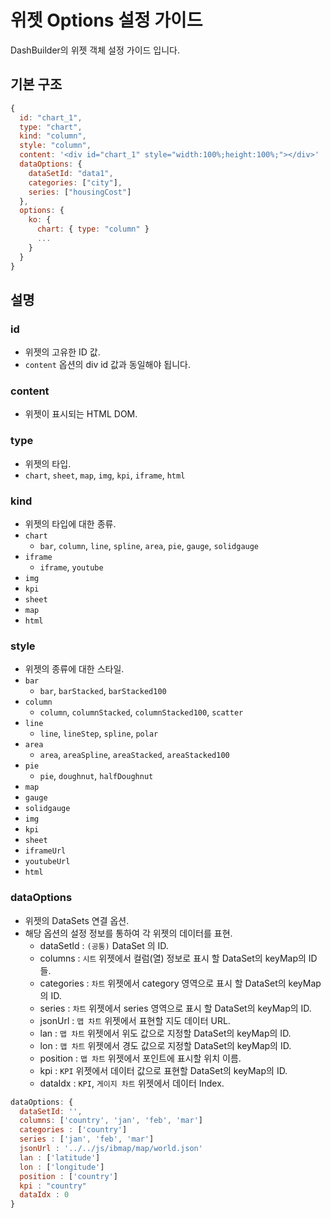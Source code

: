 # 위젯 Options 설정 가이드
DashBuilder의 위젯 객체 설정 가이드 입니다.

## 기본 구조

```javascript
{
  id: "chart_1",
  type: "chart",
  kind: "column",
  style: "column",
  content: '<div id="chart_1" style="width:100%;height:100%;"></div>'
  dataOptions: {
    dataSetId: "data1",
    categories: ["city"],
    series: ["housingCost"]
  },
  options: {
    ko: {
      chart: { type: "column" }
      ...
    }
  }
}

```

## 설명

### id
- 위젯의 고유한 ID 값.
- `content` 옵션의 div id 값과 동일해야 됩니다.

### content
- 위젯이 표시되는 HTML DOM.

### type
- 위젯의 타입.
- `chart`, `sheet`, `map`, `img`, `kpi`, `iframe`, `html`

### kind
- 위젯의 타입에 대한 종류.
- `chart`
  - `bar`, `column`, `line`, `spline`, `area`, `pie`, `gauge`, `solidgauge`
- `iframe`
  - `iframe`, `youtube`
- `img`
- `kpi`
- `sheet`
- `map`
- `html`

### style
- 위젯의 종류에 대한 스타일.
- `bar`
  - `bar`, `barStacked`, `barStacked100`
- `column`
  - `column`, `columnStacked`, `columnStacked100`, `scatter`
- `line`
  - `line`, `lineStep`, `spline`, `polar`
- `area`
  - `area`, `areaSpline`, `areaStacked`, `areaStacked100`
- `pie`
  - `pie`, `doughnut`, `halfDoughnut`
- `map`
- `gauge`
- `solidgauge`
- `img`
- `kpi`
- `sheet`
- `iframeUrl`
- `youtubeUrl`
- `html`

### dataOptions
- 위젯의 DataSets 연결 옵션.
- 해당 옵션의 설정 정보를 통하여 각 위젯의 데이터를 표현.
  - dataSetId : `(공통)` DataSet 의 ID.
  - columns : `시트` 위젯에서 컬럼(열) 정보로 표시 할 DataSet의 keyMap의 ID 들.
  - categories : `차트` 위젯에서 category 영역으로 표시 할 DataSet의 keyMap의 ID.
  - series : `차트` 위젯에서 series 영역으로 표시 할 DataSet의 keyMap의 ID.
  - jsonUrl : `맵 차트` 위젯에서 표현할 지도 데이터 URL.
  - lan : `맵 차트` 위젯에서 위도 값으로 지정할 DataSet의 keyMap의 ID.
  - lon : `맵 차트` 위젯에서 경도 값으로 지정할 DataSet의 keyMap의 ID.
  - position : `맵 차트` 위젯에서 포인트에 표시할 위치 이름.
  - kpi : `KPI` 위젯에서 데이터 값으로 표현할 DataSet의 keyMap의 ID.
  - dataIdx : `KPI`, `게이지 차트` 위젯에서 데이터 Index.

```javascript
dataOptions: {
  dataSetId: '',
  columns: ['country', 'jan', 'feb', 'mar']
  categories : ['country']
  series : ['jan', 'feb', 'mar']
  jsonUrl : '../../js/ibmap/map/world.json'
  lan : ['latitude']
  lon : ['longitude']
  position : ['country']
  kpi : "country"
  dataIdx : 0
}
```
